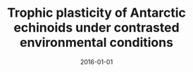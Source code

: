 ﻿---
title: "Trophic plasticity of Antarctic echinoids under contrasted environmental conditions"
date: 2016-01-01
publishDate: 2020-02-22T09:51:32.602962Z
authors: ["Loïc N. Michel", "Bruno David", "Philippe Dubois", "Gilles Lepoint", "Chantal De Ridder"]
publication_types: ["2"]
abstract: ""
featured: false
publication: "*Polar Biology*"
tags: ["2016"]
url_pdf: "http://link.springer.com/10.1007/s00300-015-1873-y"
doi: "10.1007/s00300-015-1873-y"
---

